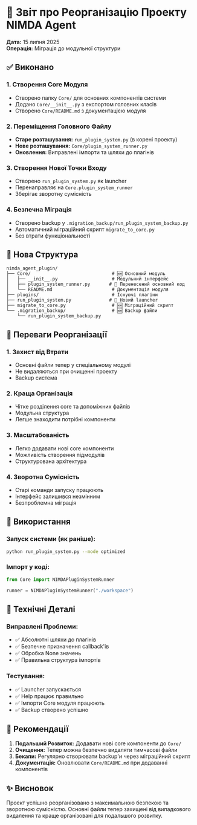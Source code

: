 # 🔄 Звіт про Реорганізацію Проекту NIMDA Agent

**Дата:** 15 липня 2025  
**Операція:** Міграція до модульної структури

## ✅ Виконано

### 1. Створення Core Модуля
- Створено папку `Core/` для основних компонентів системи
- Додано `Core/__init__.py` з експортом головних класів
- Створено `Core/README.md` з документацією модуля

### 2. Переміщення Головного Файлу
- **Старе розташування:** `run_plugin_system.py` (в корені проекту)
- **Нове розташування:** `Core/plugin_system_runner.py`
- **Оновлення:** Виправлені імпорти та шляхи до плагінів

### 3. Створення Нової Точки Входу
- Створено `run_plugin_system.py` як launcher
- Перенаправляє на `Core.plugin_system_runner`
- Зберігає зворотну сумісність

### 4. Безпечна Міграція
- Створено backup у `.migration_backup/run_plugin_system_backup.py`
- Автоматичний міграційний скрипт `migrate_to_core.py`
- Без втрати функціональності

## 📁 Нова Структура

```
nimda_agent_plugin/
├── Core/                              # 🆕 Основний модуль
│   ├── __init__.py                    # Модульний інтерфейс
│   ├── plugin_system_runner.py       # 🔄 Перенесений основний код
│   └── README.md                      # Документація модуля
├── plugins/                           # Існуючі плагіни
├── run_plugin_system.py              # 🔄 Новий launcher
├── migrate_to_core.py                 # 🆕 Міграційний скрипт
└── .migration_backup/                 # 🆕 Backup файли
    └── run_plugin_system_backup.py
```

## 🎯 Переваги Реорганізації

### 1. **Захист від Втрати**
- Основні файли тепер у спеціальному модулі
- Не видаляються при очищенні проекту
- Backup система

### 2. **Краща Організація**
- Чітке розділення core та допоміжних файлів
- Модульна структура
- Легше знаходити потрібні компоненти

### 3. **Масштабованість**
- Легко додавати нові core компоненти
- Можливість створення підмодулів
- Структурована архітектура

### 4. **Зворотна Сумісність**
- Старі команди запуску працюють
- Інтерфейс залишився незмінним
- Безпроблемна міграція

## 🚀 Використання

### Запуск системи (як раніше):
```bash
python run_plugin_system.py --mode optimized
```

### Імпорт у коді:
```python
from Core import NIMDAPluginSystemRunner

runner = NIMDAPluginSystemRunner("./workspace")
```

## 🔧 Технічні Деталі

### Виправлені Проблеми:
- ✅ Абсолютні шляхи до плагінів
- ✅ Безпечне призначення callback'ів
- ✅ Обробка None значень
- ✅ Правильна структура імпортів

### Тестування:
- ✅ Launcher запускається
- ✅ Help працює правильно
- ✅ Імпорти Core модуля працюють
- ✅ Backup створено успішно

## 📝 Рекомендації

1. **Подальший Розвиток:** Додавати нові core компоненти до `Core/`
2. **Очищення:** Тепер можна безпечно видаляти тимчасові файли
3. **Бекапи:** Регулярно створювати backup'и через міграційний скрипт
4. **Документація:** Оновлювати `Core/README.md` при додаванні компонентів

## ✨ Висновок

Проект успішно реорганізовано з максимальною безпекою та зворотною сумісністю. 
Основні файли тепер захищені від випадкового видалення та краще організовані 
для подальшого розвитку.
